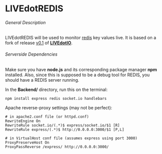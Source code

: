 LIVEdotREDIS
============


###### General Description

LIVEdotREDIS will be used to monitor [redis](http://redis.io) key values live.
It is based on a fork of release [v0.1](http://github.com/shafeen/UtilityProjects/releases)
of [**LIVEdotIO**](http://github.com/shafeen/UtilityProjects/tree/master/LIVEdotIO).

###### Serverside Dependencies

Make sure you have **node.js** and its corresponding package manager **npm** installed.
Also, since this is supposed to be a debug tool for REDIS, you should have a REDIS server running.

In the **Backend/** directory, run this on the terminal:
``` shell
npm install express redis socket.io handlebars
```

Apache reverse-proxy settings (may not be perfect):
```shell
# in apache2.conf file (or httpd.conf)
RewriteEngine On
RewriteRule socket.io/(.*)$ express/socket.io/$1 [R]
RewriteRule express/(.*)$ http://0.0.0.0:3000/$1 [P,L]
```
```shell
# in VirtualHost conf file (assumes express using port 3000)
ProxyPreserveHost On
ProxyPassReverse /express/ http://0.0.0.0:3000/
```

